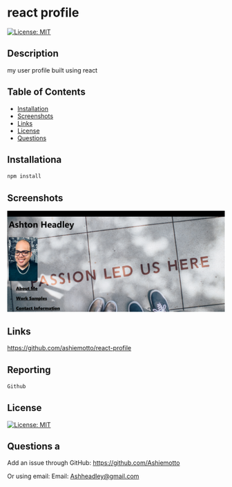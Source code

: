# react profile

  
[![License: MIT](https://img.shields.io/badge/License-MIT-blue.svg)](https://opensource.org/licenses/mit)
  
## Description
my user profile built using react
  
## Table of Contents
- [Installation](#installation)
- [Screenshots](#screenshots)
- [Links](#links)
- [License](#license)
- [Questions](#questions)
  
## Installationa
```md
npm install
```
    
## Screenshots
![picture of website](./images/profile.png)

## Links
https://github.com/ashiemotto/react-profile
  
## Reporting
```md
Github
```
## License
[![License: MIT](https://img.shields.io/badge/License-MIT-blue.svg)](https://opensource.org/licenses/mit)
  
## Questions a
Add an issue through GitHub:
 https://github.com/Ashiemotto
  
Or using email:
Email: Ashheadley@gmail.com

